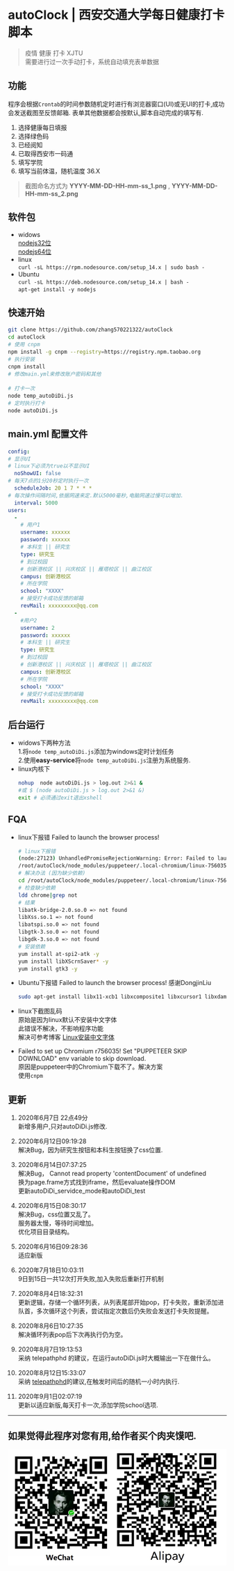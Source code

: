 # autoClock | 西安交通大学每日健康打卡脚本

> 疫情 健康 打卡  XJTU  
> 需要进行过一次手动打卡，系统自动填充表单数据

## 功能

程序会根据`Crontab`的时间参数随机定时进行有浏览器窗口(UI)或无UI的打卡,成功会发送截图至反馈邮箱.
表单其他数据都会按默认,脚本自动完成的填写有.
1. 选择健康每日填报
2. 选择绿色码
3. 已经阅知
4. 已取得西安市一码通
5. 填写学院
6. 填写当前体温，随机温度 36.X  
> 截图命名方式为 **YYYY-MM-DD-HH-mm-ss_1.png** ,  **YYYY-MM-DD-HH-mm-ss_2.png**
## 软件包
* widows  
  [nodejs32位](https://npm.taobao.org/mirrors/node/v14.4.0/node-v14.4.0-x86.msi)   
  [nodejs64位](https://npm.taobao.org/mirrors/node/v14.4.0/node-v14.4.0-x64.msi)
* linux   
  `curl -sL https://rpm.nodesource.com/setup_14.x | sudo bash -`
* Ubuntu  
  `curl -sL https://deb.nodesource.com/setup_14.x | bash -`  
  `apt-get install -y nodejs`
## 快速开始

```bash 
git clone https://github.com/zhang570221322/autoClock
cd autoClock
# 使用 cnpm
npm install -g cnpm --registry=https://registry.npm.taobao.org
# 执行安装
cnpm install
# 修改main.yml来修改账户密码和其他

# 打卡一次
node temp_autoDiDi.js
# 定时执行打卡
node autoDiDi.js

```
## main.yml 配置文件

```yml
config: 
# 显示UI
# linux下必须为true以不显示UI
  noShowUI: false
# 每天7点的1分20秒定时执行一次
  scheduleJob: 20 1 7 * * *
# 每次操作间隔时间,依据网速来定.默认5000毫秒,电脑网速过慢可以增加.
  interval: 5000
users: 
  -
    # 用户1
    username: xxxxxx
    password: xxxxxx
    # 本科生 || 研究生
    type: 研究生               
    # 到过校园
    # 创新港校区 || 兴庆校区 || 雁塔校区 || 曲江校区
    campus: 创新港校区
    # 所在学院
    school: "XXXX"
    # 接受打卡成功反馈的邮箱
    revMail: xxxxxxxxx@qq.com
  -
    #用户2
    username: 2
    password: xxxxxx
    # 本科生 || 研究生
    type: 研究生               
    # 到过校园
    # 创新港校区 || 兴庆校区 || 雁塔校区 || 曲江校区
    campus: 创新港校区
    # 所在学院
    school: "XXXX"
    # 接受打卡成功反馈的邮箱
    revMail: xxxxxxxxx@qq.com
```


##  后台运行
* widows下两种方法   
1.将`node temp_autoDiDi.js`添加为windows定时计划任务  
2.使用**easy-service**将`node temp_autoDiDi.js`注册为系统服务.  
* linux内核下  
  ```bash
  nohup  node autoDiDi.js > log.out 2>&1 &
  #或 $ (node autoDiDi.js > log.out 2>&1 &)
  exit # 必须通过exit退出xshell
  ```


## FQA

- linux下报错   Failed to launch the browser process!
  ```bash
  # linux下报错
  (node:27123) UnhandledPromiseRejectionWarning: Error: Failed to launch the browser process!
  /root/autoClock/node_modules/puppeteer/.local-chromium/linux-756035/chrome-linux/chrome: error while loading shared libraries: libatk-bridge-2.0.so.0: cannot open shared object file: No such file or directory
  # 解决办法 (因为缺少依赖)
  cd /root/autoClock/node_modules/puppeteer/.local-chromium/linux-756035/chrome-linux/
  # 检查缺少依赖
  ldd chrome|grep not
  # 结果
  libatk-bridge-2.0.so.0 => not found
  libXss.so.1 => not found
  libatspi.so.0 => not found
  libgtk-3.so.0 => not found
  libgdk-3.so.0 => not found
  # 安装依赖
  yum install at-spi2-atk -y
  yum install libXScrnSaver* -y
  yum install gtk3 -y
  ```
- Ubuntu下报错   Failed to launch the browser process! 感谢DongjinLiu
  ```bash
  sudo apt-get install libx11-xcb1 libxcomposite1 libxcursor1 libxdamage1 libxi6 libxtst6 libnss3 libcups2 libxss1 libxrandr2 libasound2 libpangocairo-1.0-0 libatk1.0-0 libatk-bridge2.0-0 libgtk-3-0
  ``` 
- linux下截图乱码  
原始是因为linux默认不安装中文字体  
此错误不解决，不影响程序功能   
解决可参考博客 [Linux安装中文字体](https://www.cnblogs.com/huangyanqi/p/10609587.html)

- Failed to set up Chromium r756035! Set "PUPPETEER SKIP DOWNLOAD" env variable to skip download.  
  原因是puppeteer中的Chromium下载不了。解决方案  
  使用`cnpm`
## 更新
1. 2020年6月7日 22点49分  
新增多用户,只对autoDiDi.js修改. 

2. 2020年6月12日09:19:28  
解决Bug，因为研究生按钮和本科生按钮换了css位置.

3. 2020年6月14日07:37:25  
解决Bug， Cannot read property 'contentDocument' of undefined  
换为page.frame方式找到iframe，然后evaluate操作DOM  
更新autoDiDi_servidce_mode和autoDiDi_test  

4. 2020年6月15日08:30:17  
解决Bug，css位置又乱了。  
服务器太慢，等待时间增加。  
优化项目目录结构。  

5. 2020年6月16日09:28:36  
适应新版

6. 2020年7月18日10:03:11  
   9日到15日一共12次打开失败,加入失败后重新打开机制
7. 2020年8月4日18:32:31  
   更新逻辑，存储一个循环列表，从列表尾部开始pop，打卡失败，重新添加进队首，多次循环这个列表，尝试指定次数后仍失败会发送打卡失败提醒。
8. 2020年8月6日10:27:35  
   解决循环列表pop后下次再执行仍为空。
9. 2020年8月7日19:13:53   
   采纳 telepathphd 的建议，在运行autoDiDi.js时大概输出一下在做什么。  
10. 2020年8月12日15:33:07  
    采纳 [telepathphd](https://github.com/telepathphd)的建议,在触发时间后的随机一小时内执行.
11. 2020年9月1日02:07:19  
    更新以适应新版,每天打卡一次,添加学院school选项.
------

如果觉得此程序对您有用,给作者买个肉夹馍吧.
--------------
![avatar](https://github.com/zhang570221322/Figure_bed/blob/master/WeChat_Alipay.jpg?raw=true)